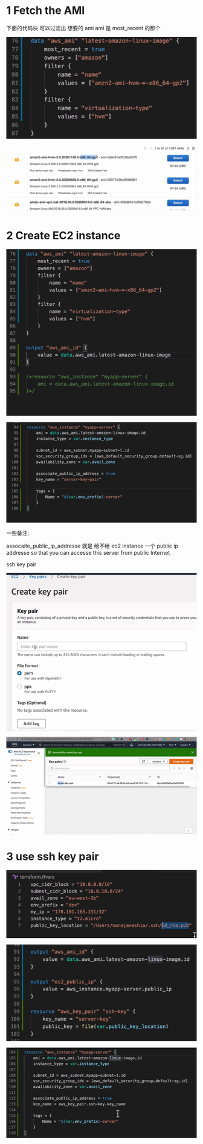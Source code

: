 
# 1 Fetch the AMI 

下面的代码块 可以过滤出 想要的 ami
ami 是 most_recent 的那个 


![](image/Pasted%20image%2020231124115726.png)

![](image/Pasted%20image%2020231124115859.png)



# 2 Create EC2 instance 


![](image/Pasted%20image%2020231124120013.png)

![](image/Pasted%20image%2020231124130913.png)


一些备注: 

assocaite_public_ip_addresse 就是 给不给 ec2 instance  一个 public ip addresse so that  you can accesse this server from public Internet 


ssh key pair 

![](image/Pasted%20image%2020231124130101.png)

![](image/Pasted%20image%2020231124130614.png)




# 3 use ssh key pair 


![](image/Pasted%20image%2020231124131956.png)

![](image/Pasted%20image%2020231124132201.png)


![](image/Pasted%20image%2020231124132233.png)


